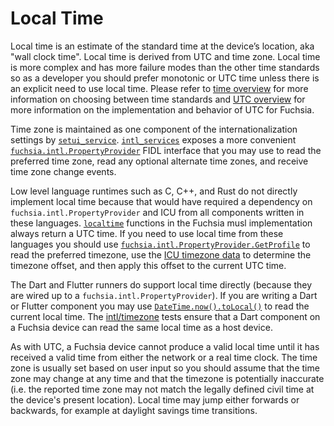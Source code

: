 # Local Time

Local time is an estimate of the standard time at the device’s location, aka
"wall clock time". Local time is derived from UTC and time zone. Local time is
more complex and has more failure modes than the other time standards so as a
developer you should prefer monotonic or UTC time unless there is an explicit
need to use local time. Please refer to [time overview](overview.md) for more
information on choosing between time standards and
[UTC overview](utc/overview.md) for more information on the implementation and
behavior of UTC for Fuchsia.

Time zone is maintained as one component of the internationalization settings
by [`setui_service`](/garnet/bin/setui/meta/setui_service.cmx).
[`intl_services`](/src/intl/intl_services/meta/intl_services.cmx) exposes a more
convenient
[`fuchsia.intl.PropertyProvider`](https://fuchsia.dev/reference/fidl/fuchsia.intl#PropertyProvider)
FIDL interface that you may use to read the preferred time zone, read any
optional alternate time zones, and receive time zone change events.

Low level language runtimes such as C, C++, and Rust do not directly implement
local time because that would have required a dependency on
`fuchsia.intl.PropertyProvider` and ICU from all components written in these
languages. [`localtime`](/zircon/third_party/ulib/musl/src/time/localtime.c)
functions in the Fuchsia musl implementation always return a UTC time. If you
need to use local time from these languages you should use
[`fuchsia.intl.PropertyProvider.GetProfile`](https://fuchsia.dev/reference/fidl/fuchsia.intl#fuchsia.intl/PropertyProvider.GetProfile)
to read the preferred timezone, use the
[ICU timezone data](/docs/development/internationalization/icu_data.md) to
determine the timezone offset, and then apply this offset to the current UTC
time.

The Dart and Flutter runners do support local time directly (because they are
wired up to a `fuchsia.intl.PropertyProvider`). If you are writing a Dart or
Flutter component you may use
[`DateTime.now().toLocal()`](https://api.flutter.dev/flutter/dart-core/DateTime/DateTime.now.html)
to read the current local time. The [intl/timezone](/src/tests/intl/timezone/)
tests ensure that a Dart component on a Fuchsia device can read the same local
time as a host device.

As with UTC, a Fuchsia device cannot produce a valid local time until it has
received a valid time from either the network or a real time clock. The time
zone is usually set based on user input so you should assume that the time zone
may change at any time and that the timezone is potentially inaccurate (i.e. the
reported time zone may not match the legally defined civil time at the device's
present location). Local time may jump either forwards or backwards, for example
at daylight savings time transitions.